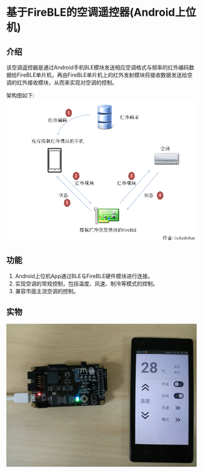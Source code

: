 # 基于FireBLE的空调遥控器(Android上位机)

介绍
---------------------

该空调遥控器是通过Android手机BLE模块发送相应空调格式与频率的红外编码数据给FireBLE单片机，再由FireBLE单片机上的红外发射模块将接收数据发送给空调的红外接收模块，从而来实现对空调的控制。

架构图如下: 
![architecture](https://github.com/liufushihai/IRRemoter_Controller/blob/master/IRRemoter_Controller_architecture/architecture-zh.png)

功能
---------------------
1. Android上位机App通过BLE与FireBLE硬件模块进行连接。
2. 实现空调的常规控制，包括温度、风速、制冷等模式的控制。
3. 兼容市面主流空调的控制。

实物
--------------------

![IRRemoter_Controller](https://github.com/liufushihai/IRRemoter_Controller/blob/master/Images/Entity_IRRemoter_Controller.jpg)